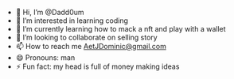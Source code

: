 - 👋 Hi, I’m @Dadd0um
- 👀 I’m interested in learning coding 
- 🌱 I’m currently learning how to mack a nft and play with a wallet
- 💞️ I’m looking to collaborate on selling story 
- 📫 How to reach me AetJDominic@gmail.com 
- 😄 Pronouns: man
- ⚡ Fun fact: my head is full of money making ideas 

<!---
Dadd0um/Dadd0um is a ✨ special ✨ repository because its `README.md` (this file) appears on your GitHub profile.
You can click the Preview link to take a look at your changes.
--->
